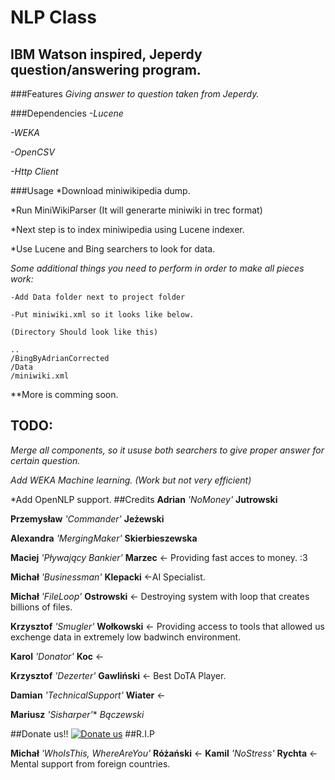 NLP Class  
=====================
IBM Watson inspired, Jeperdy question/answering program.
--------------
###Features
 *Giving answer to question taken from Jeperdy.*

###Dependencies
 *-Lucene*
 
 *-WEKA*
 
 *-OpenCSV*
 
 *-Http Client*

###Usage
 *Download miniwikipedia dump.

 *Run MiniWikiParser (It will generarte miniwiki in trec format)
 
 *Next step is to index miniwipedia using Lucene indexer.
 
 *Use Lucene and Bing searchers to look for data.
 
 *Some additional things you need to perform in order to make all pieces work:*
 
	-Add Data folder next to project folder 
	
	-Put miniwiki.xml so it looks like below.
	
	(Directory Should look like this)
	
	..
	/BingByAdrianCorrected
	/Data
	/miniwiki.xml
	
 **More is comming soon.

## TODO:
  *Merge all components, so it ususe both searchers to give proper answer for certain question.*
  
  *Add WEKA Machine learning. (Work but not very efficient)*
  
  *Add OpenNLP support.
##Credits
 **Adrian** *'NoMoney'* **Jutrowski**
 
 **Przemysław** *'Commander'* **Jeżewski**
 
 **Alexandra** *'MergingMaker'* **Skierbieszewska**
 
 **Maciej** *'Pływający Bankier'* **Marzec** <- Providing fast acces to money. :3
 
 **Michał** *'Businessman'* **Klepacki** <-AI Specialist.
 
 **Michał** *'FileLoop'* **Ostrowski** <- Destroying system with loop that creates billions of files. 

 **Krzysztof** *'Smugler'* **Wołkowski** <- Providing access to tools that allowed us exchenge data in extremely low badwinch environment.

 **Karol** *'Donator'* **Koc** <- 
 
 **Krzysztof** *'Dezerter'* **Gawliński** <- Best DoTA Player.

 **Damian** *'TechnicalSupport'* **Wiater** <- 
 
 **Mariusz** *'Sisharper'** *Bączewski*

##Donate us!!
[![Donate us](http://necronia.com/img/paypalbutton.png)](google.pl)
##R.I.P

 **Michał** *'WhoIsThis, WhereAreYou'* **Różański** <- 
 **Kamil** *'NoStress'* **Rychta** <- Mental support from foreign countries.
 